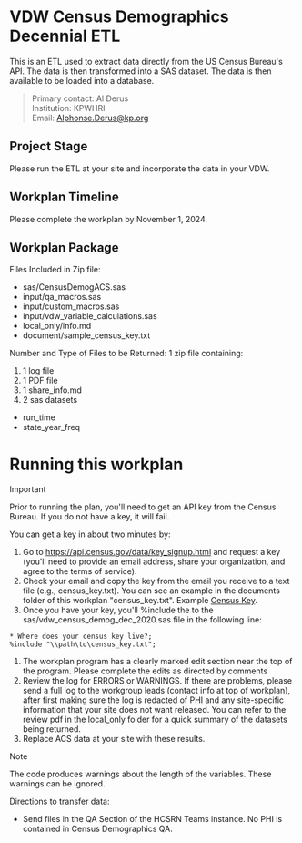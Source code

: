 # VDW Census Demographics Decennial ETL
This is an ETL used to extract data directly from the US Census Bureau's API. The data is then transformed into a SAS dataset. The data is then available to be loaded into a database.

> Primary contact: Al Derus  
> Institution: KPWHRI  
> Email: Alphonse.Derus@kp.org  

## Project Stage
Please run the ETL at your site and incorporate the data in your VDW.

## Workplan Timeline
Please complete the workplan by November 1, 2024.

## Workplan Package
Files Included in Zip file:
* sas/CensusDemogACS.sas
* input/qa_macros.sas 
* input/custom_macros.sas 
* input/vdw_variable_calculations.sas 
* local_only/info.md
* document/sample_census_key.txt

Number and Type of Files to be Returned: 
1 zip file containing:
1. 1 log file
1. 1 PDF file
1. 1 share_info.md
1. 2 sas datasets
  * run_time
  * state_year_freq

# Running this workplan
> [!IMPORTANT]
> Prior to running the plan, you'll need to get an API key from the Census Bureau. If you do not have a key, it will fail.  

You can get a key in about two minutes by: 
1. Go to https://api.census.gov/data/key_signup.html and request a key (you'll need to provide an email address, share your organization, and agree to the terms of service). 
1. Check your email and copy the key from the email you receive to a text file (e.g., census_key.txt). You can see an example in the documents folder of this workplan "census_key.txt". Example [Census Key](/document/sample_census_key.txt).
1. Once you have your key, you'll %include the  to the sas/vdw_census_demog_dec_2020.sas file in the following line:
```sas
* Where does your census key live?;
%include "\\path\to\census_key.txt";
```
1. The workplan program has a clearly marked edit section near the top of the program.  Please complete the edits as directed by comments 
1. Review the log for ERRORS or WARNINGS.  If there are problems, please send a full log to the workgroup leads (contact info at top of workplan), after first making sure the log is redacted of PHI and any site-specific information that your site does not want released. You can refer to the review pdf in the local_only folder for a quick summary of the datasets being returned.
1. Replace ACS data at your site with these results.

> [!NOTE]
> The code produces warnings about the length of the variables.  These warnings can be ignored.

Directions to transfer data:
* Send files in the QA Section of the HCSRN Teams instance. No PHI is contained in Census Demographics QA.